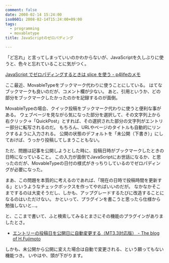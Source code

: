 ```yaml
---
comment: false
date: 2008-02-14 15:24:00
iso8601: 2008-02-14T15:24:00+09:00
tags:
  - programming
  - movabletype
title: JavaScriptのゼロパディング

---
```


「ど忘れ」と言ってしまっていいのかわからないが、JavaScriptを久しぶりに使うと、色々と忘れていることに気がつく。

<a title="JavaScript でゼロパディングするときは slice を使う - p4lifeのメモ" href="http://d.hatena.ne.jp/p4life/20070707/1183788390">JavaScript でゼロパディングするときは slice を使う - p4lifeのメモ</a>

ここ最近、MovableTypeをブックマーク代わりに使うことにしている。
はてなブックマークも良いのだが、コメント欄が少ない。
あと、引用というか、どの部分をブックマークしたかったのかを記録するのが面倒。

MovableTypeの場合、クイック投稿をブックマーク代わりに使うと便利な事がある。
ウェブページを見ながら気になった部分を選択して、その文字列上から右クリック→「QuickPost」とすれば、その選択された部分の文字列がエントリー部分に転写されるのだ。
もちろん、URLやページのタイトルも自動的にリンクするように入力される。
公開の状態のデフォルトを「未公開（下書き）」にしておけば、うっかり投稿してしまうこともない。

ただ、問題は記事を公開しようとした時に、投稿日時がブックマークしたときの日時になっていること。
この入力が面倒でJavaScriptにお世話になるか、と思ったのだが、MovableTypeの日付の様式がきっちりしているのでゼロパディングが必要になった。

まあ、この問題を本質的に考えるのであれば、「現在の日時で投稿時間を更新する」というようなチェックボックスを作ってやればいいのだが。
なかなかそこまでするのは大変そうだし、しかも、アップグレードするたびに改造することになるのはいただけない。
かといって、プラグインを書こうと思ったら仕様から勉強しないと…。

と、ここまで書いて、ふと検索してみるとまさにその機能のプラグインがありましたとさ。

- <a title="エントリーの投稿日を公開日に自動変更する（MT3.3対応版） - The blog of H.Fujimoto" href="http://www.h-fj.com/blog/archives/2006/07/02-122104.php">エントリーの投稿日を公開日に自動変更する（MT3.3対応版） - The blog of H.Fujimoto</a>

しかも、未公開から公開に変えた場合は自動で変更される、という願ってもない機能つき。
いやはや、頭が下がります。
